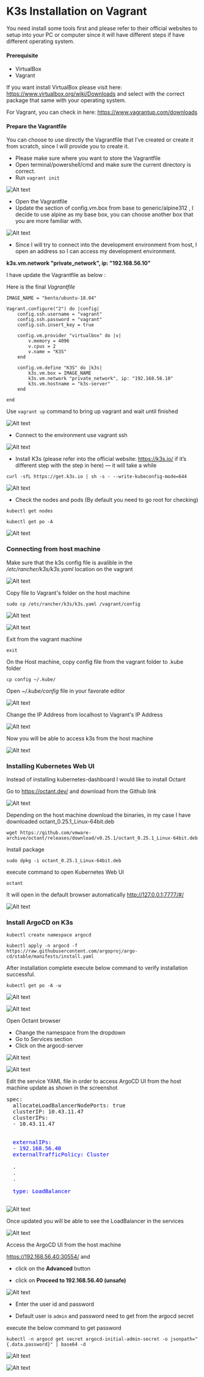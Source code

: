 # K3s Installation on Vagrant

You need install some tools first and please refer to their official websites to setup into your PC or computer since it will have different steps if have different operating system.

#### Prerequisite
- VirtualBox
- Vagrant

If you want install VirtualBox please visit here: https://www.virtualbox.org/wiki/Downloads and select with the correct package that same with your operating system.

For Vagrant, you can check in here: https://www.vagrantup.com/downloads

#### Prepare the Vagrantfile
You can choose to use directly the Vagrantfile that I’ve created or create it from scratch, since I will provide you to create it.

- Please make sure where you want to store the Vagrantfile  
- Open terminal/powershell/cmd and make sure the current directory is correct.  
- Run `vagrant init`

![Alt text](images/image.png)

- Open the Vagrantfile
- Update the section of config.vm.box from base to generic/alpine312 , I decide to use alpine as my base box, you can choose another box that you are more familiar with.

![Alt text](images/image-1.png)

- Since I will try to connect into the development environment from host, I open an address so I can access my development environment.

**k3s.vm.network "private_network", ip: "192.168.56.10"**  

I have update the Vagrantfile as below :

Here is the final *Vagrantfile*

```
IMAGE_NAME = "bento/ubuntu-18.04"

Vagrant.configure("2") do |config|
    config.ssh.username = "vagrant"
    config.ssh.password = "vagrant"
    config.ssh.insert_key = true

    config.vm.provider "virtualbox" do |v|
        v.memory = 4096
        v.cpus = 2
        v.name = "K3S"
    end
      
    config.vm.define "K3S" do |k3s|
        k3s.vm.box = IMAGE_NAME
        k3s.vm.network "private_network", ip: "192.168.56.10"
        k3s.vm.hostname = "k3s-server"
    end
  
end
```

 Use `vagrant up` command to bring up vagrant and wait until finished

 ![Alt text](images/image-2.png)

- Connect to the environment use vagrant ssh

![Alt text](images/image-3.png)

- Install K3s (please refer into the official website: https://k3s.io/ if it’s different step with the step in here) — it will take a while

```
curl -sfL https://get.k3s.io | sh -s - --write-kubeconfig-mode=644
```

![Alt text](images/image-4.png)

- Check the nodes and pods (By default you need to go root for checking)

```
kubectl get nodes
```  

```
kubectl get po -A
```  

![Alt text](images/image-5.png)

### Connecting from host machine

Make sure that the k3s config file is avalible in the */etc/rancher/k3s/k3s.yaml* location on the vagrant

![Alt text](images/image-6.png)

Copy file to Vagrant's folder on the host machine  
```
sudo cp /etc/rancher/k3s/k3s.yaml /vagrant/config
```

![Alt text](images/image-7.png)

![Alt text](images/image-8.png)

Exit from the vagrant machine 
```
exit
```  


On the Host machine, copy config file from the vagrant folder to .kube folder

```
cp config ~/.kube/
```
  
Open *~/.kube/config* file in your favorate editor 

![Alt text](images/image-9.png)

Change the IP Address from localhost to Vagrant's IP Address

![Alt text](images/image-10.png)

Now you will be able to access k3s from the host machine

![Alt text](images/image-11.png)

### Installing Kubernetes Web UI

Instead of installing kubernetes-dashboard I would like to install Octant

Go to https://octant.dev/ and download from the Github link

![Alt text](images/image-12.png)

Depending on the host machine download the binaries, in my case I have downloaded octant_0.25.1_Linux-64bit.deb

```
wget https://github.com/vmware-archive/octant/releases/download/v0.25.1/octant_0.25.1_Linux-64bit.deb
```  

Install package

```
sudo dpkg -i octant_0.25.1_Linux-64bit.deb
```  

execute command to open Kubernetes Web UI

```
octant
```  

It will open in the default browser automatically http://127.0.0.1:7777/#/

![Alt text](images/image-13.png)

### Install ArgoCD on K3s  

```
kubectl create namespace argocd
```  

```
kubectl apply -n argocd -f https://raw.githubusercontent.com/argoproj/argo-cd/stable/manifests/install.yaml
```  

After installation complete execute below command to verify installation successful.

```
kubectl get po -A -w
```

![Alt text](images/image-15.png)

![Alt text](images/image-16.png)

Open Octant browser 
- Change the namespace from the dropdown
- Go to Services section
- Click on the argocd-server 

![Alt text](images/image-18.png)

![Alt text](images/image-17.png)

Edit the service YAML file in order to access ArgoCD UI from the host machine update as shown in the screenshot 

<pre>
spec:
  allocateLoadBalancerNodePorts: true
  clusterIP: 10.43.11.47
  clusterIPs:
  - 10.43.11.47

  <span style="color:blue">
  externalIPs:
  - 192.168.56.40
  externalTrafficPolicy: Cluster
  </span>
  .
  .
  .
  <span style="color:blue">
  type: LoadBalancer
  </span>
</pre>


![Alt text](images/image-21.png)

Once updated you will be able to see the LoadBalancer in the services

![Alt text](images/image-22.png)

Access the ArgoCD UI from the host machine

https://192.168.56.40:30554/ and 

- click on the **Advanced** button

- click on **Proceed to 192.168.56.40 (unsafe)**

![Alt text](images/image-23.png)

- Enter the user id and password

- Default user is `admin` and password need to get from the argocd secret

execute the below command to get password  

```
kubectl -n argocd get secret argocd-initial-admin-secret -o jsonpath="{.data.password}" | base64 -d
```  

![Alt text](images/image-24.png)

![Alt text](images/image-25.png)
